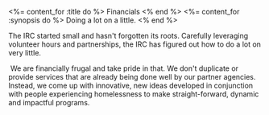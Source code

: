 <%= content_for :title do %>
  Financials
<% end %>
<%= content_for :synopsis do %>
  Doing a lot on a little.
<% end %>

The IRC started small and hasn't forgotten its roots. Carefully leveraging volunteer hours and partnerships, the IRC has figured out how to do a lot on very little.

 We are financially frugal and take pride in that. We don't duplicate or provide services that are already being done well by our partner agencies. Instead, we come up with innovative, new ideas developed in conjunction with people experiencing homelessness to make straight-forward, dynamic and impactful programs.
